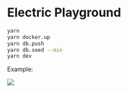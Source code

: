 # Electric Playground

```bash
yarn
yarn docker.up
yarn db.push
yarn db.seed --min
yarn dev
```

Example:

![](./images/example.gif)
